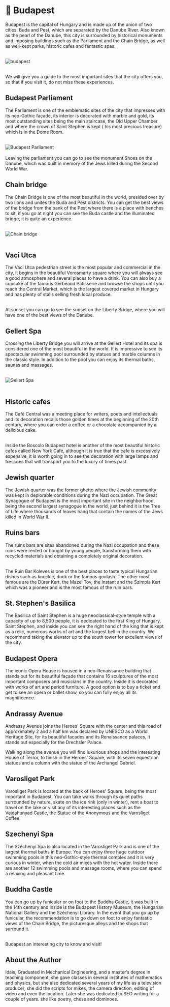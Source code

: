 # 🏴󠁨󠁵󠁢󠁵󠁿 Budapest

Budapest is the capital of Hungary and is made up of the union of two
cities, Buda and Pest, which are separated by the Danube River. Also
known as the pearl of the Danube, this city is surrounded by historical
monuments and imposing buildings such as the Parliament and the Chain
Bridge, as well as well-kept parks, historic cafes and fantastic spas. <br> <br>

![budapest](_static/images/budapest/budapest.jpg)
<br> <br>

We will give you a guide to the most important sites that the city
offers you, so that if you visit it, do not miss these experiences.

## Budapest Parliament

The Parliament is one of the emblematic sites of the city that impresses
with its neo-Gothic façade, its interior is decorated with marble and
gold, its most outstanding sites being the main staircase, the Old Upper
Chamber and where the crown of Saint Stephen is kept ( his most precious
treasure) which is in the Dome Room.<br><br>

![Budapest Parliament](_static/images/budapest/budapest-parliament.jpg)
<br><br>
Leaving the parliament you can go to see the monument Shoes on the
Danube, which was built in memory of the Jews killed during the Second
World War.

## Chain bridge

The Chain Bridge is one of the most beautiful in the world, presided
over by two lions and unites the Buda and Pest districts. You can get
the best views of the bridge from the bank of the Pest where there is a
place with benches to sit, if you go at night you can see the Buda
castle and the illuminated bridge, it is quite an experience.<br><br>

![Chain bridge](_static/images/budapest/chain-bridge.jpg)<br><br>

## Vaci Utca

The Vaci Utca pedestrian street is the most popular and commercial in
the city, it begins in the beautiful Vorosmarty square where you will
always see a good atmosphere and several places to have a drink. You can
also buy a cupcake at the famous Gerbeaud Patisserie and browse the
shops until you reach the Central Market, which is the largest covered
market in Hungary and has plenty of stalls selling fresh local produce.<br><br>

At sunset you can go to see the sunset on the Liberty Bridge, where you
will have one of the best views of the Danube.

## Gellert Spa

Crossing the Liberty Bridge you will arrive at the Gellert Hotel and its
spa is considered one of the most beautiful in the world. It is
impressive to see its spectacular swimming pool surrounded by statues
and marble columns in the classic style. In addition to the pool you can
enjoy its thermal baths, saunas and massages.<br><br>

![Gellert Spa](_static/images/budapest/gellert-spa.jpg)<br><br>

## Historic cafes

The Café Central was a meeting place for writers, poets and
intellectuals and its decoration recalls those golden times at the
beginning of the 20th century, where you can order a coffee or a
chocolate accompanied by a delicious cake.<br><br>

Inside the Boscolo Budapest hotel is another of the most beautiful
historic cafes called New York Café, although it is true that the cafe
is excessively expensive, it is worth going in to see the decoration
with large lamps and frescoes that will transport you to the luxury of
times past.

## Jewish quarter

The Jewish quarter was the former ghetto where the Jewish community was
kept in deplorable conditions during the Nazi occupation. The Great
Synagogue of Budapest is the most important site in the neighborhood,
being the second largest synagogue in the world, just behind it is the
Tree of Life where thousands of leaves hang that contain the names of
the Jews killed in World War II.

## Ruins bars

The ruins bars are sites abandoned during the Nazi occupation and these
ruins were rented or bought by young people, transforming them with
recycled materials and obtaining a completely original decoration.<br><br>

The Ruin Bar Koleves is one of the best places to taste typical
Hungarian dishes such as knuckle, duck or the famous goulash. The other
most famous are the Dürer Kert, the Mazel Tov, the Instant and the
Szimpla Kert which was a pioneer and is the most famous of the ruin
bars.

## St. Stephen\'s Basilica

The Basilica of Saint Stephen is a huge neoclassical-style temple with a
capacity of up to 8,500 people, it is dedicated to the first King of
Hungary, Saint Stephen, and inside you can see the right hand of the
king that is kept as a relic, numerous works of art and the largest bell
in the country. We recommend taking the elevator up to the south tower
for excellent views of the city.

## Budapest Opera

The iconic Opera House is housed in a neo-Renaissance building that
stands out for its beautiful façade that contains 16 sculptures of the
most important composers and musicians in the country. Inside it is
decorated with works of art and period furniture. A good option is to
buy a ticket and get to see an opera or ballet show, so you can fully
enjoy all its magnificence.

## Andrassy Avenue

Andrassy Avenue joins the Heroes\' Square with the center and this road
of approximately 2 and a half km was declared by UNESCO as a World
Heritage Site, for its beautiful facades and its Renaissance palaces, it
stands out especially for the Drechsler Palace.

Walking along the avenue you will find luxurious shops and the
interesting House of Terror, to finish in the Heroes\' Square, with its
seven equestrian statues and a column with the statue of the Archangel
Gabriel.

## Varosliget Park

Varosliget Park is located at the back of Heroes\' Square, being the
most important in Budapest. You can take walks through its quiet paths
surrounded by nature, skate on the ice rink (only in winter), rent a
boat to travel on the lake or visit any of its interesting places such
as the Vajdahunyad Castle, the Statue of the Anonymous and the
Varosliget Coffee.

## Szechenyi Spa

The Széchenyi Spa is also located in the Varosliget Park and is one of
the largest thermal baths in Europe. You can enjoy three huge outdoor
swimming pools in this neo-Gothic-style thermal complex and it is very
curious in winter, when the cold air mixes with the hot water. Inside
there are another 12 swimming pools and massage rooms, where you can
spend a relaxing and pleasant time.

## Buddha Castle

You can go up by funicular or on foot to the Buddha Castle, it was built
in the 14th century and inside is the Budapest History Museum, the
Hungarian National Gallery and the Széchenyi Library. In the event that
you go up by funicular, the recommendation is to go down on foot to
enjoy fantastic views of the Chain Bridge, the picturesque alleys and
the shops that surround it.<br><br>

Budapest an interesting city to know and visit!

## About the Author

Idais, Graduated in Mechanical Engineering, and a master’s degree in teaching component, she gave classes in several institutes of mathematics and physics, but she also dedicated several years of my life as a television producer, she did the scripts for mikes, the camera direction, editing of video and even the location. Later she was dedicated to SEO writing for a couple of years. she like poetry, chess and dominoes.
